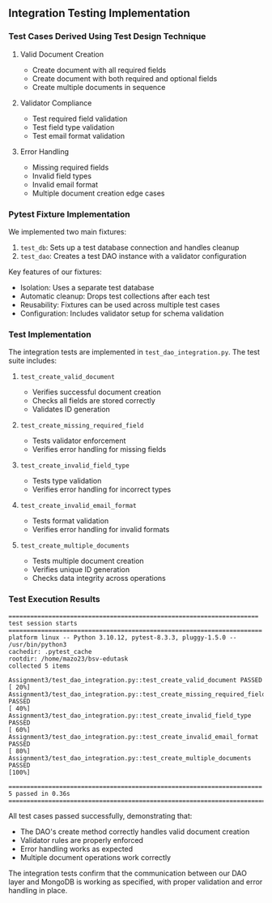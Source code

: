 ## Integration Testing Implementation

### Test Cases Derived Using Test Design Technique

1. Valid Document Creation
   - Create document with all required fields
   - Create document with both required and optional fields
   - Create multiple documents in sequence

2. Validator Compliance
   - Test required field validation
   - Test field type validation
   - Test email format validation

3. Error Handling
   - Missing required fields
   - Invalid field types
   - Invalid email format
   - Multiple document creation edge cases

### Pytest Fixture Implementation

We implemented two main fixtures:
1. `test_db`: Sets up a test database connection and handles cleanup
2. `test_dao`: Creates a test DAO instance with a validator configuration

Key features of our fixtures:
- Isolation: Uses a separate test database
- Automatic cleanup: Drops test collections after each test
- Reusability: Fixtures can be used across multiple test cases
- Configuration: Includes validator setup for schema validation

### Test Implementation

The integration tests are implemented in `test_dao_integration.py`. The test suite includes:

1. `test_create_valid_document`
   - Verifies successful document creation
   - Checks all fields are stored correctly
   - Validates ID generation

2. `test_create_missing_required_field`
   - Tests validator enforcement
   - Verifies error handling for missing fields

3. `test_create_invalid_field_type`
   - Tests type validation
   - Verifies error handling for incorrect types

4. `test_create_invalid_email_format`
   - Tests format validation
   - Verifies error handling for invalid formats

5. `test_create_multiple_documents`
   - Tests multiple document creation
   - Verifies unique ID generation
   - Checks data integrity across operations

### Test Execution Results

```
===================================================================== test session starts ======================================================================
platform linux -- Python 3.10.12, pytest-8.3.3, pluggy-1.5.0 -- /usr/bin/python3
cachedir: .pytest_cache
rootdir: /home/mazo23/bsv-edutask
collected 5 items                                                                                                                                              

Assignment3/test_dao_integration.py::test_create_valid_document PASSED                                                                                   [ 20%]
Assignment3/test_dao_integration.py::test_create_missing_required_field PASSED                                                                           [ 40%]
Assignment3/test_dao_integration.py::test_create_invalid_field_type PASSED                                                                               [ 60%]
Assignment3/test_dao_integration.py::test_create_invalid_email_format PASSED                                                                             [ 80%]
Assignment3/test_dao_integration.py::test_create_multiple_documents PASSED                                                                               [100%]

====================================================================== 5 passed in 0.36s =======================================================================
```

All test cases passed successfully, demonstrating that:
- The DAO's create method correctly handles valid document creation
- Validator rules are properly enforced
- Error handling works as expected
- Multiple document operations work correctly

The integration tests confirm that the communication between our DAO layer and MongoDB is working as specified, with proper validation and error handling in place.